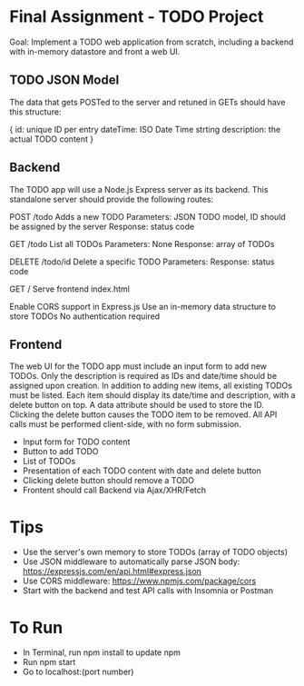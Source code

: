 # Final Assignment - TODO Project
Goal: Implement a TODO web application from scratch, including a backend with in-memory datastore and front a web UI.

## TODO JSON Model
The data that gets POSTed to the server and retuned in GETs should have this structure:

{
	id: unique ID per entry
	dateTime: ISO Date Time strting
	description: the actual TODO content
}

## Backend
The TODO app will use a Node.js Express server as its backend. This standalone server should provide the following routes:

POST /todo
Adds a new TODO
Parameters: JSON TODO model, ID should be assigned by the server
Response: status code

GET /todo
List all TODOs
Parameters: None
Response: array of TODOs

DELETE /todo/id
Delete a specific TODO
Parameters:
Response: status code

GET /
Serve frontend index.html

Enable CORS support in Express.js
Use an in-memory data structure to store TODOs
No authentication required

## Frontend
The web UI for the TODO app must include an input form to add new TODOs. Only the description is required as IDs and date/time should be assigned upon creation.
In addition to adding new items, all existing TODOs must be listed. Each item should display its date/time and description, with a delete button on top. A data attribute should be used to store the ID. Clicking the delete button causes the TODO item to be removed. All API calls must be performed client-side, with no form submission.

- Input form for TODO content
- Button to add TODO
- List of TODOs
- Presentation of each TODO content with date and delete button
- Clicking delete button should remove a TODO
- Frontent should call Backend via Ajax/XHR/Fetch

# Tips
- Use the server's own memory to store TODOs (array of TODO objects)
- Use JSON middleware to automatically parse JSON body: https://expressjs.com/en/api.html#express.json
- Use CORS middleware: https://www.npmjs.com/package/cors
- Start with the backend and test API calls with Insomnia or Postman

# To Run
- In Terminal, run npm install to update npm
- Run npm start
- Go to localhost:(port number)